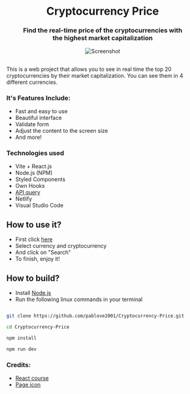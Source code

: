 
<div>
<h1  align="center">Cryptocurrency Price</h1>

<h3  align="center">Find the real-time price of the cryptocurrencies with <br> the highest market capitalization</h3>
</div>

<p  align="center">
<img  src="https://user-images.githubusercontent.com/52970365/179671488-11e4275c-65f2-4215-a83d-bc04e5482665.png"  alt="Screenshot">
</p>

<h2>  </h2>

This is a web project that allows you to see in real time the top 20 cryptocurrencies by their market capitalization. You can see them in 4 different currencies.

### It's Features Include:
- Fast and easy to use
- Beautiful interface
- Validate form
- Adjust the content to the screen size
- And more!

### Technologies used
- Vite + React.js
- Node.js (NPM)
- Styled Components
- Own Hooks
- <a href="https://min-api.cryptocompare.com/">API query</a>
- Netlify
- Visual Studio Code

## How to use it?
- First click <a href="https://duos2-cryptocurrency-price.netlify.app/" target="_blank">here</a>
- Select currency and cryptocurrency
- And click on "Search"
- To finish, enjoy it!

## How to build?
- Install <a href="https://nodejs.org/es/" target="_blank">Node.js</a>
- Run the following linux commands in your terminal
```bash

git clone https://github.com/pablove2001/Cryptocurrency-Price.git

cd Cryptocurrency-Price

npm install

npm run dev

```

### Credits:
- <a href="https://www.udemy.com/course/react-de-principiante-a-experto-creando-mas-de-10-aplicaciones/" target="_blank">React course</a>
- <a href="https://www.flaticon.es/iconos-gratis/criptomoneda" title="criptomoneda iconos">Page icon</a>
